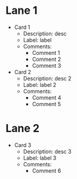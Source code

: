 # Lane 1
* Card 1
  * Description: desc
  * Label: label
  * Comments:
    * Comment 1
    * Comment 2
    * Comment 3
* Card 2
  * Description: desc 2
  * Label: label 2
  * Comments:
    * Comment 4
    * Comment 5

# Lane 2
* Card 3
  * Description: desc 3
  * Label: label 3
  * Comments:
    * Comment 6
